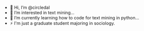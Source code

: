 - 👋 Hi, I’m @circledal
- 👀 I’m interested in text mining...
- 🌱 I’m currently learning how to code for text mining in python...
- ⚡ I'm just a graduate student majoring in sociology.

<!---
circledal/circledal is a ✨ special ✨ repository because its `README.md` (this file) appears on your GitHub profile.
You can click the Preview link to take a look at your changes.
--->
